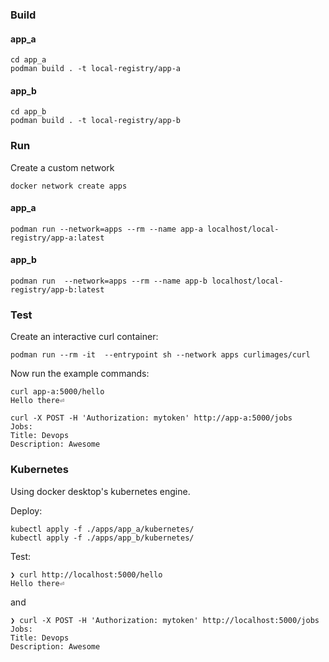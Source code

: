 ### Build

#### app_a

```
cd app_a
podman build . -t local-registry/app-a
```

#### app_b

```
cd app_b
podman build . -t local-registry/app-b
```

### Run

Create a custom network

```
docker network create apps
```
#### app_a

```
podman run --network=apps --rm --name app-a localhost/local-registry/app-a:latest
```

#### app_b

```
podman run  --network=apps --rm --name app-b localhost/local-registry/app-b:latest
```

### Test
Create an interactive curl container:

```
podman run --rm -it  --entrypoint sh --network apps curlimages/curl
```

Now run the example commands:

```
curl app-a:5000/hello
Hello there⏎
```

```
curl -X POST -H 'Authorization: mytoken' http://app-a:5000/jobs
Jobs:
Title: Devops
Description: Awesome
```

### Kubernetes

Using docker desktop's kubernetes engine.

Deploy:

```
kubectl apply -f ./apps/app_a/kubernetes/
kubectl apply -f ./apps/app_b/kubernetes/
```

Test:
```
❯ curl http://localhost:5000/hello
Hello there⏎
```
and 

```
❯ curl -X POST -H 'Authorization: mytoken' http://localhost:5000/jobs
Jobs:
Title: Devops
Description: Awesome
```